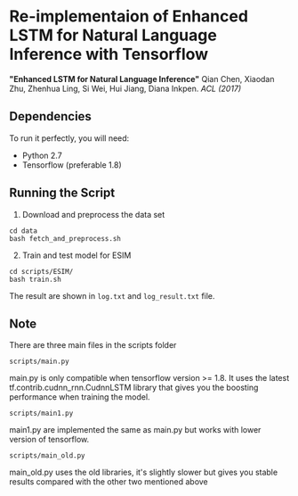 # Re-implementaion of Enhanced LSTM for Natural Language Inference with Tensorflow
**"Enhanced LSTM for Natural Language Inference"**
Qian Chen, Xiaodan Zhu, Zhenhua Ling, Si Wei, Hui Jiang, Diana Inkpen. _ACL (2017)_

## Dependencies
To run it perfectly, you will need:
* Python 2.7
* Tensorflow (preferable 1.8)

## Running the Script
1. Download and preprocess the data set
```
cd data
bash fetch_and_preprocess.sh
```

2. Train and test model for ESIM
```
cd scripts/ESIM/
bash train.sh
```

The result are shown in `log.txt` and `log_result.txt` file.

## Note

There are three main files in the scripts folder
```
scripts/main.py
```
main.py is only compatible when tensorflow version >= 1.8.
It uses the latest tf.contrib.cudnn\_rnn.CudnnLSTM library that gives you the boosting performance when training the model.
```
scripts/main1.py
```
main1.py are implemented the same as main.py but works with lower version of tensorflow.

```
scripts/main_old.py
```
main\_old.py uses the old libraries, it's slightly slower but gives you stable results compared with the other two mentioned above
